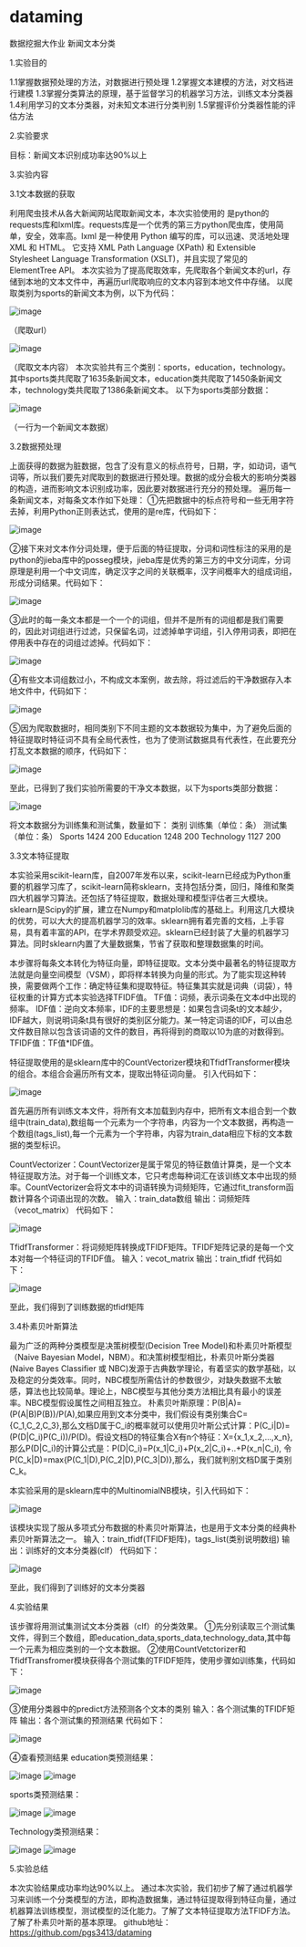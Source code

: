 # dataming
数据挖掘大作业 
新闻文本分类

1.实验目的

1.1掌握数据预处理的方法，对数据进行预处理
1.2掌握文本建模的方法，对文档进行建模
1.3掌握分类算法的原理，基于监督学习的机器学习方法，训练文本分类器
1.4利用学习的文本分类器，对未知文本进行分类判别
1.5掌握评价分类器性能的评估方法

2.实验要求

目标：新闻文本识别成功率达90%以上

3.实验内容

3.1文本数据的获取

利用爬虫技术从各大新闻网站爬取新闻文本，本次实验使用的
是python的requests库和lxml库。requests库是一个优秀的第三方python爬虫库，使用简单，安全，效率高。lxml 是一种使用 Python 编写的库，可以迅速、灵活地处理 XML 和 HTML。
它支持 XML Path Language (XPath) 和 Extensible Stylesheet Language Transformation (XSLT)，并且实现了常见的 ElementTree API。
本次实验为了提高爬取效率，先爬取各个新闻文本的url，存储到本地的文本文件中，再遍历url爬取响应的文本内容到本地文件中存储。
以爬取类别为sports的新闻文本为例，以下为代码：

![image](https://user-images.githubusercontent.com/55086897/113904793-09b44680-9805-11eb-87a7-0bb27c22c1f0.png)
 
（爬取url）

![image](https://user-images.githubusercontent.com/55086897/113905000-441de380-9805-11eb-9b40-713946151572.png)

 
（爬取文本内容）
本次实验共有三个类别：sports，education，technology。
其中sports类共爬取了1635条新闻文本，education类共爬取了1450条新闻文本，technology类共爬取了1386条新闻文本。
以下为sports类部分数据：

![image](https://user-images.githubusercontent.com/55086897/113905018-497b2e00-9805-11eb-9dce-acf5b656c39d.png)

 
（一行为一个新闻文本数据）

3.2数据预处理

上面获得的数据为脏数据，包含了没有意义的标点符号，日期，字，如动词，语气词等，所以我们要先对爬取到的数据进行预处理。数据的成分会极大的影响分类器的构造，进而影响文本识别成功率，因此要对数据进行充分的预处理。
遍历每一条新闻文本，对每条文本作如下处理：
①先把数据中的标点符号和一些无用字符去掉，利用Python正则表达式，使用的是re库，代码如下：

![image](https://user-images.githubusercontent.com/55086897/113905039-50a23c00-9805-11eb-9a7b-2426c342ee64.png)

 
②接下来对文本作分词处理，便于后面的特征提取，分词和词性标注的采用的是python的jieba库中的posseg模块，jieba库是优秀的第三方的中文分词库，分词原理是利用一个中文词库，确定汉字之间的关联概率，汉字间概率大的组成词组，形成分词结果。代码如下：

![image](https://user-images.githubusercontent.com/55086897/113905063-54ce5980-9805-11eb-97ef-259e355a4bdb.png)

 
③此时的每一条文本都是一个一个的词组，但并不是所有的词组都是我们需要的，因此对词组进行过滤，只保留名词，过滤掉单字词组，引入停用词表，即把在停用表中存在的词组过滤掉。代码如下：
 
 ![image](https://user-images.githubusercontent.com/55086897/113905078-5ac43a80-9805-11eb-8d76-bb581942435e.png)

 
④有些文本词组数过小，不构成文本案例，故去除，将过滤后的干净数据存入本地文件中，代码如下：

![image](https://user-images.githubusercontent.com/55086897/113905102-5f88ee80-9805-11eb-953b-944d1520cf6a.png)

 
⑤因为爬取数据时，相同类别下不同主题的文本数据较为集中，为了避免后面的特征提取时特征词不具有全局代表性，也为了使测试数据具有代表性，在此要充分打乱文本数据的顺序，代码如下：

![image](https://user-images.githubusercontent.com/55086897/113905131-67e12980-9805-11eb-8b45-6b74d2e84bc2.png)

 
至此，已得到了我们实验所需要的干净文本数据，以下为sports类部分数据：

![image](https://user-images.githubusercontent.com/55086897/113905151-6d3e7400-9805-11eb-916e-80ae35fc7591.png)

 
将文本数据分为训练集和测试集，数量如下：
类别	 训练集（单位：条）	测试集（单位：条）
   Sports	    1424	   200
   Education	    1248	   200
 Technology	   1127	200

3.3文本特征提取

本实验采用scikit-learn库，自2007年发布以来，scikit-learn已经成为Python重要的机器学习库了，scikit-learn简称sklearn，支持包括分类，回归，降维和聚类四大机器学习算法。还包括了特征提取，数据处理和模型评估者三大模块。sklearn是Scipy的扩展，建立在Numpy和matplolib库的基础上。利用这几大模块的优势，可以大大的提高机器学习的效率。sklearn拥有着完善的文档，上手容易，具有着丰富的API，在学术界颇受欢迎。sklearn已经封装了大量的机器学习算法。同时sklearn内置了大量数据集，节省了获取和整理数据集的时间。

本步骤将每条文本转化为特征向量，即特征提取。文本分类中最著名的特征提取方法就是向量空间模型（VSM），即将样本转换为向量的形式。为了能实现这种转换，需要做两个工作：确定特征集和提取特征。特征集其实就是词典（词袋），特征权重的计算方式本实验选择TFIDF值。
TF值：词频，表示词条在文本d中出现的频率。
IDF值：逆向文本频率，IDF的主要思想是：如果包含词条t的文本越少，IDF越大，则说明词条t具有很好的类别区分能力。某一特定词语的IDF，可以由总文件数目除以包含该词语的文件的数目，再将得到的商取以10为底的对数得到。
TFIDF值：TF值*IDF值。

特征提取使用的是sklearn库中的CountVectorizer模块和TfidfTransformer模块的组合。本组合会遍历所有文本，提取出特征词向量。
引入代码如下：
 
 ![image](https://user-images.githubusercontent.com/55086897/113905199-7af3f980-9805-11eb-81da-3d7e7d8fdd17.png)


首先遍历所有训练文本文件，将所有文本加载到内存中，把所有文本组合到一个数组中(train_data),数组每一个元素为一个字符串，内容为一个文本数据，再构造一个数组(tags_list),每一个元素为一个字符串，内容为train_data相应下标的文本数据的类型标识。

CountVectorizer：CountVectorizer是属于常见的特征数值计算类，是一个文本特征提取方法。对于每一个训练文本，它只考虑每种词汇在该训练文本中出现的频率。CountVectorizer会将文本中的词语转换为词频矩阵，它通过fit_transform函数计算各个词语出现的次数。
输入：train_data数组
输出：词频矩阵（vecot_matrix）
代码如下：
 
 ![image](https://user-images.githubusercontent.com/55086897/113905235-82b39e00-9805-11eb-8856-509b0deb0c0d.png)


TfidfTransformer：将词频矩阵转换成TFIDF矩阵。TFIDF矩阵记录的是每一个文本对每一个特征词的TFIDF值。
输入：vecot_matrix
输出：train_tfidf
代码如下：
 
 ![image](https://user-images.githubusercontent.com/55086897/113905251-86dfbb80-9805-11eb-976b-6dbd674e9f76.png)


至此，我们得到了训练数据的tfidf矩阵

3.4朴素贝叶斯算法

最为广泛的两种分类模型是决策树模型(Decision Tree Model)和朴素贝叶斯模型（Naive Bayesian Model，NBM）。和决策树模型相比，朴素贝叶斯分类器(Naive Bayes Classifier 或 NBC)发源于古典数学理论，有着坚实的数学基础，以及稳定的分类效率。同时，NBC模型所需估计的参数很少，对缺失数据不太敏感，算法也比较简单。理论上，NBC模型与其他分类方法相比具有最小的误差率。NBC模型假设属性之间相互独立。
朴素贝叶斯原理：P(B|A)=(P(A|B)P(B))/P(A),如果应用到文本分类中，我们假设有类别集合C={C_1,C_2,C_3},那么文档D属于C_i的概率就可以使用贝叶斯公式计算：P(C_i|D)=(P(D|C_i)P(C_i))/P(D)。假设文档D的特征集合X有n个特征：X={x_1,x_2,…,x_n},那么P(D|C_i)的计算公式是：P(D|C_i)=P(x_1|C_i)+P(x_2|C_i)+..+P(x_n|C_i),
令P(C_k|D)=max{P(C_1|D),P(C_2|D),P(C_3|D)},那么，我们就判别文档D属于类别C_k。

本实验采用的是sklearn库中的MultinomialNB模块，引入代码如下：

![image](https://user-images.githubusercontent.com/55086897/113905289-92cb7d80-9805-11eb-876e-e8cd0c4e6944.png)

 
该模块实现了服从多项式分布数据的朴素贝叶斯算法，也是用于文本分类的经典朴素贝叶斯算法之一。
输入：train_tfidf(TFIDF矩阵)，tags_list(类别说明数组)
输出：训练好的文本分类器(clf）
代码如下：

![image](https://user-images.githubusercontent.com/55086897/113905310-9959f500-9805-11eb-934f-8ed878165940.png)

 
至此，我们得到了训练好的文本分类器

4.实验结果

该步骤将用测试集测试文本分类器（clf）的分类效果。
①先分别读取三个测试集文件，得到三个数组，即education_data,sports_data,technology_data,其中每一个元素为相应类别的一个文本数据。
②使用CountVetctorizer和TfidfTransfromer模块获得各个测试集的TFIDF矩阵，使用步骤如训练集，代码如下：

![image](https://user-images.githubusercontent.com/55086897/113905337-9f4fd600-9805-11eb-9394-59e0c7a71873.png)

 
③使用分类器中的predict方法预测各个文本的类别
输入：各个测试集的TFIDF矩阵
输出：各个测试集的预测结果
代码如下：

![image](https://user-images.githubusercontent.com/55086897/113905352-a2e35d00-9805-11eb-9b95-68c18239bf0f.png)

 
④查看预测结果
education类预测结果：
 
 ![image](https://user-images.githubusercontent.com/55086897/113905368-a840a780-9805-11eb-89fe-a46a0f253c77.png)
![image](https://user-images.githubusercontent.com/55086897/113905391-aecf1f00-9805-11eb-9f66-3db56bce7a54.png)

 
sports类预测结果：
 
 ![image](https://user-images.githubusercontent.com/55086897/113905407-b2fb3c80-9805-11eb-9953-eb79cb9b36b2.png)
![image](https://user-images.githubusercontent.com/55086897/113905420-b68ec380-9805-11eb-8fca-f5b693cfe566.png)

 
Technology类预测结果：

![image](https://user-images.githubusercontent.com/55086897/113905437-babae100-9805-11eb-9db5-bdc9d7e617c3.png)
![image](https://user-images.githubusercontent.com/55086897/113905448-bdb5d180-9805-11eb-913c-501b7e0f432f.png)

 
 

5.实验总结

本次实验结果成功率均达90%以上。
通过本次实验，我们初步了解了通过机器学习来训练一个分类模型的方法，即构造数据集，通过特征提取得到特征向量，通过机器算法训练模型，测试模型的泛化能力。了解了文本特征提取方法TFIDF方法。了解了朴素贝叶斯的基本原理。
github地址：https://github.com/pgs3413/dataming
